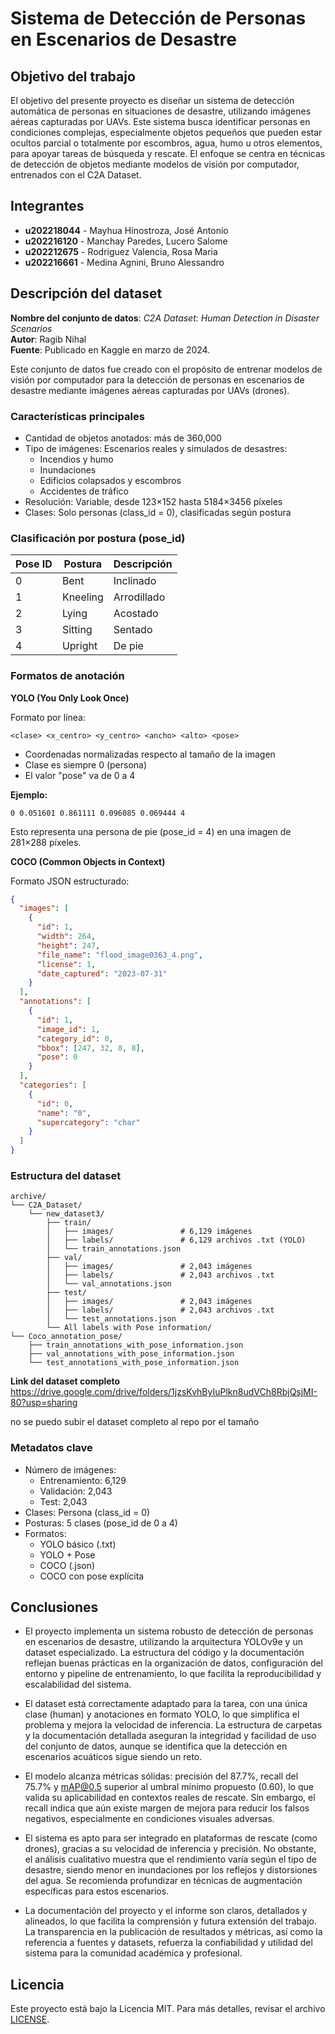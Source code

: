 # Sistema de Detección de Personas en Escenarios de Desastre

## Objetivo del trabajo

El objetivo del presente proyecto es diseñar un sistema de detección automática de personas en situaciones de desastre, utilizando imágenes aéreas capturadas por UAVs. Este sistema busca identificar personas en condiciones complejas, especialmente objetos pequeños que pueden estar ocultos parcial o totalmente por escombros, agua, humo u otros elementos, para apoyar tareas de búsqueda y rescate. El enfoque se centra en técnicas de detección de objetos mediante modelos de visión por computador, entrenados con el C2A Dataset.

## Integrantes

- **u202218044** - Mayhua Hinostroza, José Antonio
- **u202216120** - Manchay Paredes, Lucero Salome
- **u202212675** - Rodriguez Valencia, Rosa Maria
- **u202216661** - Medina Agnini, Bruno Alessandro

## Descripción del dataset

**Nombre del conjunto de datos**: *C2A Dataset: Human Detection in Disaster Scenarios*\
**Autor**: Ragib Nihal\
**Fuente**: Publicado en Kaggle en marzo de 2024.

Este conjunto de datos fue creado con el propósito de entrenar modelos de visión por computador para la detección de personas en escenarios de desastre mediante imágenes aéreas capturadas por UAVs (drones).

### Características principales

- Cantidad de objetos anotados: más de 360,000
- Tipo de imágenes: Escenarios reales y simulados de desastres:
  - Incendios y humo
  - Inundaciones
  - Edificios colapsados y escombros
  - Accidentes de tráfico
- Resolución: Variable, desde 123×152 hasta 5184×3456 píxeles
- Clases: Solo personas (class\_id = 0), clasificadas según postura

### Clasificación por postura (pose\_id)

| Pose ID | Postura  | Descripción |
| ------- | -------- | ----------- |
| 0       | Bent     | Inclinado   |
| 1       | Kneeling | Arrodillado |
| 2       | Lying    | Acostado    |
| 3       | Sitting  | Sentado     |
| 4       | Upright  | De pie      |

### Formatos de anotación

**YOLO (You Only Look Once)**

Formato por línea:

```
<clase> <x_centro> <y_centro> <ancho> <alto> <pose>
```

- Coordenadas normalizadas respecto al tamaño de la imagen
- Clase es siempre 0 (persona)
- El valor "pose" va de 0 a 4

**Ejemplo:**

```
0 0.051601 0.861111 0.096085 0.069444 4
```

Esto representa una persona de pie (pose\_id = 4) en una imagen de 281×288 píxeles.

**COCO (Common Objects in Context)**

Formato JSON estructurado:

```json
{
  "images": [
    {
      "id": 1,
      "width": 264,
      "height": 247,
      "file_name": "flood_image0363_4.png",
      "license": 1,
      "date_captured": "2023-07-31"
    }
  ],
  "annotations": [
    {
      "id": 1,
      "image_id": 1,
      "category_id": 0,
      "bbox": [247, 32, 8, 8],
      "pose": 0
    }
  ],
  "categories": [
    {
      "id": 0,
      "name": "0",
      "supercategory": "char"
    }
  ]
}
```

### Estructura del dataset

```
archive/
└── C2A_Dataset/
    └── new_dataset3/
        ├── train/
        │   ├── images/               # 6,129 imágenes
        │   ├── labels/               # 6,129 archivos .txt (YOLO)
        │   └── train_annotations.json
        ├── val/
        │   ├── images/               # 2,043 imágenes
        │   ├── labels/               # 2,043 archivos .txt
        │   └── val_annotations.json
        ├── test/
        │   ├── images/               # 2,043 imágenes
        │   ├── labels/               # 2,043 archivos .txt
        │   └── test_annotations.json
        └── All labels with Pose information/
└── Coco_annotation_pose/
    ├── train_annotations_with_pose_information.json
    ├── val_annotations_with_pose_information.json
    └── test_annotations_with_pose_information.json
```

**Link del dataset completo**
https://drive.google.com/drive/folders/1jzsKvhByIuPlkn8udVCh8RbjQsjMI-80?usp=sharing

no se puedo subir el dataset completo al repo por el tamaño

### Metadatos clave

- Número de imágenes:
  - Entrenamiento: 6,129
  - Validación: 2,043
  - Test: 2,043
- Clases: Persona (class\_id = 0)
- Posturas: 5 clases (pose\_id de 0 a 4)
- Formatos:
  - YOLO básico (.txt)
  - YOLO + Pose
  - COCO (.json)
  - COCO con pose explícita

## Conclusiones

- El proyecto implementa un sistema robusto de detección de personas en escenarios de desastre, utilizando la arquitectura YOLOv9e y un dataset especializado. La estructura del código y la documentación reflejan buenas prácticas en la organización de datos, configuración del entorno y pipeline de entrenamiento, lo que facilita la reproducibilidad y escalabilidad del sistema.

- El dataset está correctamente adaptado para la tarea, con una única clase (human) y anotaciones en formato YOLO, lo que simplifica el problema y mejora la velocidad de inferencia. La estructura de carpetas y la documentación detallada aseguran la integridad y facilidad de uso del conjunto de datos, aunque se identifica que la detección en escenarios acuáticos sigue siendo un reto.

- El modelo alcanza métricas sólidas: precisión del 87.7%, recall del 75.7% y mAP@0.5 superior al umbral mínimo propuesto (0.60), lo que valida su aplicabilidad en contextos reales de rescate. Sin embargo, el recall indica que aún existe margen de mejora para reducir los falsos negativos, especialmente en condiciones visuales adversas.

- El sistema es apto para ser integrado en plataformas de rescate (como drones), gracias a su velocidad de inferencia y precisión. No obstante, el análisis cualitativo muestra que el rendimiento varía según el tipo de desastre, siendo menor en inundaciones por los reflejos y distorsiones del agua. Se recomienda profundizar en técnicas de augmentación específicas para estos escenarios.

- La documentación del proyecto y el informe son claros, detallados y alineados, lo que facilita la comprensión y futura extensión del trabajo. La transparencia en la publicación de resultados y métricas, así como la referencia a fuentes y datasets, refuerza la confiabilidad y utilidad del sistema para la comunidad académica y profesional.

## Licencia

Este proyecto está bajo la Licencia MIT. Para más detalles, revisar el archivo [LICENSE](./LICENSE).

